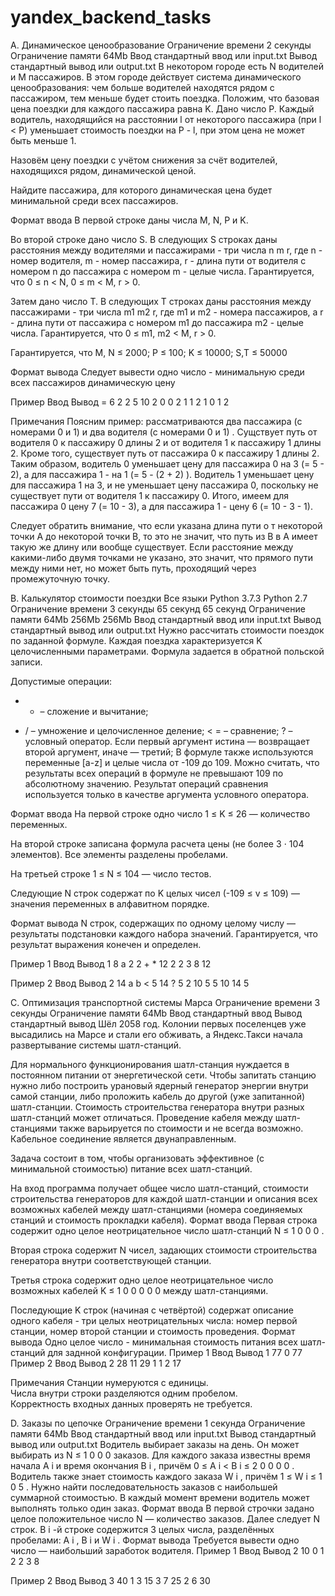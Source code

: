 # yandex_backend_tasks

A. Динамическое ценообразование
Ограничение времени	2 секунды
Ограничение памяти	64Mb
Ввод	стандартный ввод или input.txt
Вывод	стандартный вывод или output.txt
В некотором городе есть N водителей и M пассажиров. В этом городе действует система динамического ценообразования: чем больше водителей находятся рядом с пассажиром, тем меньше будет стоить поездка. Положим, что базовая цена поездки для каждого пассажира равна K. Дано число P. Каждый водитель, находящийся на расстоянии l от некоторого пассажира (при l < P) уменьшает стоимость поездки на P - l, при этом цена не может быть меньше 1.

Назовём цену поездки с учётом снижения за счёт водителей, находящихся рядом, динамической ценой.

Найдите пассажира, для которого динамическая цена будет минимальной среди всех пассажиров.

Формат ввода
В первой строке даны числа M, N, P и K.

Во второй строке дано число S. В следующих S строках даны расстояния между водителями и пассажирами - три числа n m r, где n - номер водителя, m - номер пассажира, r - длина пути от водителя с номером n до пассажира с номером m - целые числа. Гарантируется, что 0 ≤ n < N, 0 ≤ m < M, r > 0.

Затем дано число T. В следующих T строках даны расстояния между пассажирами - три числа m1 m2 r, где m1 и m2 - номера пассажиров, а r - длина пути от пассажира с номером m1 до пассажира m2 - целые числа. Гарантируется, что 0 ≤ m1, m2 < M, r > 0.

Гарантируется, что M, N ≤ 2000; P ≤ 100; K ≤ 10000; S,T ≤ 50000

Формат вывода
Следует вывести одно число - минимальную среди всех пассажиров динамическую цену

Пример
Ввод	         Вывод = 6
2 2 5 10
2
0 0 2
1 1 2
1
0 1 2


Примечания
Поясним пример: рассматриваются два пассажира (с номерами 0 и 1) и два водителя (с номерами 0 и 1) . Сущствует путь от водителя 0 к пассажиру 0 длины 2 и от водителя 1 к пассажиру 1 длины 2. Кроме того, существует путь от пассажира 0 к пассажиру 1 длины 2. Таким образом, водитель 0 уменьшает цену для пассажира 0 на 3 (= 5 - 2), а для пассажира 1 - на 1 (= 5 - (2 + 2) ). Водитель 1 уменьшает цену для пассажира 1 на 3, и не уменьшает цену пассажира 0, поскольку не существует пути от водителя 1 к пассажиру 0. Итого, имеем для пассажира 0 цену 7 (= 10 - 3), а для пассажира 1 - цену 6 (= 10 - 3 - 1).

Следует обратить внимание, что если указана длина пути о т некоторой точки А до некоторой точки В, то это не значит, что путь из В в А имеет такую же длину или вообще существует. Если расстояние между какими-либо двумя точками не указано, это значит, что прямого пути между ними нет, но может быть путь, проходящий через промежуточную точку.

B. Калькулятор стоимости поездки
Все языки	Python 3.7.3	Python 2.7
Ограничение времени	3 секунды	65 секунд	65 секунд
Ограничение памяти	64Mb	256Mb	256Mb
Ввод	стандартный ввод или input.txt
Вывод	стандартный вывод или output.txt
Нужно рассчитать стоимости поездок по заданной формуле. Каждая поездка характеризуется K целочисленными параметрами. Формула задается в обратной польской записи.

Допустимые операции:

+ - – сложение и вычитание;
* / – умножение и целочисленное деление;
< = – сравнение;
? – условный оператор. Если первый аргумент истина — возвращает второй аргумент, иначе — третий;
В формуле также используются переменные [a-z] и целые числа от -109 до 109.
Можно считать, что результаты всех операций в формуле не превышают 109 по абсолютному значению. Результат операций сравнения используется только в качестве аргумента условного оператора.

Формат ввода
На первой строке одно число 1 ≤ K ≤ 26 — количество переменных.

На второй строке записана формула расчета цены (не более 3 ⋅ 104 элементов). Все элементы разделены пробелами.

На третьей строке 1 ≤ N ≤ 104 — число тестов.

Следующие N строк содержат по K целых чисел (-109 ≤ v ≤ 109) — значения переменных в алфавитном порядке.

Формат вывода
N строк, содержащих по одному целому числу — результаты подстановки каждого набора значений. Гарантируется, что результат выражения конечен и определен.

Пример 1
Ввод	          Вывод
1                 8
a 2 2 + *         12
2
2
3
8
12

Пример 2
Ввод	                 Вывод
2                        14
a b < 5 14 ?             5
2
10 5
5 10
14
5


C. Оптимизация транспортной системы Марса
Ограничение времени	3 секунды
Ограничение памяти	64Mb
Ввод	стандартный ввод
Вывод	стандартный вывод
Шёл 2058 год. Колонии первых поселенцев уже высадились на Марсе и стали его обживать, а Яндекс.Такси начала развертывание системы шатл-станций.  

Для нормального функционирования шатл-станция нуждается в постоянном питании от энергетической сети. Чтобы запитать станцию нужно либо построить урановый ядерный генератор энергии внутри самой станции, либо проложить кабель до другой (уже запитанной) шатл-станции. Стоимость строительства генератора внутри разных шатл-станций может отличаться. Проведение кабеля между шатл-станциями также варьируется по стоимости и не всегда возможно. Кабельное соединение является двунаправленным.  

Задача состоит в том, чтобы организовать эффективное (с минимальной стоимостью) питание всех шатл-станций.  

На вход программа получает общее число шатл-станций, стоимости строительства генераторов для каждой шатл-станции и описания всех возможных кабелей между шатл-станциями (номера соединяемых станций и стоимость прокладки кабеля).
Формат ввода
Первая строка содержит одно целое неотрицательное число шатл-станций 
N
≤
1
0
0
0
.  

Вторая строка содержит 
N
 чисел, задающих стоимости строительства генератора внутри соответствующей станции.  

Третья строка содержит одно целое неотрицательное число возможных кабелей 
K
≤
1
0
0
0
0
0
между шатл-станциями.  

Последующие 
K
 строк (начиная с четвёртой) содержат описание одного кабеля - три целых неотрицательных числа: номер первой станции, номер второй станции и стоимость проведения.
Формат вывода
Одно целое число - минимальная стоимость питания всех шатл-станций для заднной конфигурации.
Пример 1
Ввод	Вывод
1        77
0
77
Пример 2
Ввод	   Вывод
2             28
11 29
1
1 2 17

Примечания
Станции нумеруются с единицы.  
Числа внутри строки разделяются одним пробелом.  
Корректность входных данных проверять не требуется.

D. Заказы по цепочке
Ограничение времени	1 секунда
Ограничение памяти	64Mb
Ввод	стандартный ввод или input.txt
Вывод	стандартный вывод или output.txt
Водитель выбирает заказы на день. Он может выбирать из 
N
≤
1
0
0
0
 заказов. Для каждого заказа известны время начала 
A
i
 и время окончания 
B
i
, причём 
0
≤
A
i
<
B
i
≤
2
0
0
0
0
. Водитель также знает стоимость каждого заказа 
W
i
, причём 
1
≤
W
i
≤
1
0
5
. Нужно найти последовательность заказов с наибольшей суммарной стоимостью. В каждый момент времени водитель может выполнять только один заказ.
Формат ввода
В первой строчки задано целое положительное число 
N
 — количество заказов. Далее следует 
N
 строк. В 
i
-й строке содержится 3 целых числа, разделённых пробелами: 
A
i
, 
B
i
 и 
W
i
.
Формат вывода
Требуется вывести одно число — наибольший заработок водителя.
Пример 1
Ввод	       Вывод
2               10
0 1 2 
2 3 8

Пример 2
Ввод	          Вывод
3                40
1 3 15
3 7 25
2 6 30

